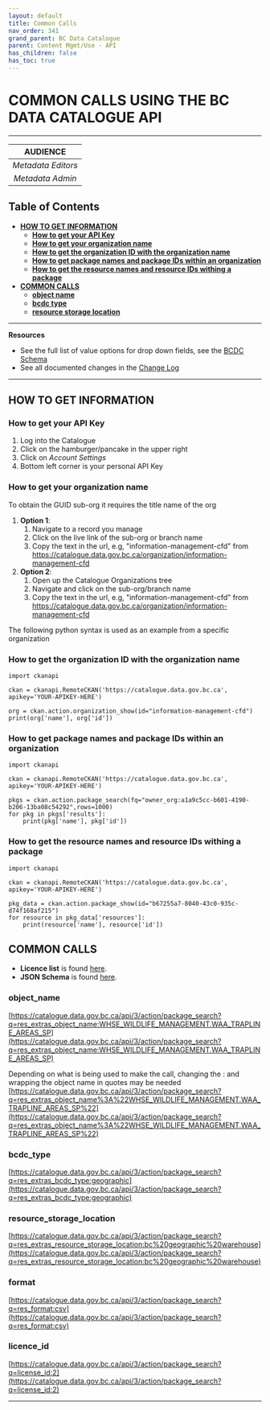 ```yaml
---
layout: default
title: Common Calls
nav_order: 341
grand_parent: BC Data Catalogue
parent: Content Mgmt/Use - API
has_children: false
has_toc: true
---
```


# COMMON CALLS USING THE BC DATA CATALOGUE API

-------------

|**AUDIENCE**|
|:---:|
| *Metadata Editors* |
| *Metadata Admin* |

## Table of Contents
+ [**HOW TO GET INFORMATION**](#how-to-get-information)
    + [**How to get your API Key**](#how-to-get-your-api-key)
    + [**How to get your organization name**](#how-to-get-you-organiation-guid)
    + [**How to get the organization ID with the organization name**](#how-to-get-the-organization-id-with-the-organization-name)
    + [**How to get package names and package IDs within an organization**](#how-to-get-package-names-and-package-ids-within-an-organization)
    + [**How to get the resource names and resource IDs withing a package**](#how-to-get-the-resource-names-and-resource-ids-withing-a-package)
+ [**COMMON CALLS**](#common-calls)
    + [**object name**](#object_name)
    + [**bcdc type**](#bcdc_type)
    + [**resource storage location**](#resource_storage_location)

-----------------------
**Resources**
+ See the full list of value options for drop down fields, see the [BCDC Schema](https://catalogue.data.gov.bc.ca/api/3/action/scheming_dataset_schema_show?type=bcdc_dataset)
+ See all documented changes in the [Change Log](https://github.com/bcgov/ckan-ui/blob/master/pages/beta_schema_changes.md#application-resource-level-changes)

-----------------------
## HOW TO GET INFORMATION

### How to get your API Key
1. Log into the Catalogue
1. Click on the hamburger/pancake in the upper right
2. Click on *Account Settings*
3. Bottom left corner is your personal API Key

### How to get your organization name
To obtain the GUID sub-org it requires the title name of the org

1. **Option 1**:
	1. Navigate to a record you manage
	1. Click on the live link of the sub-org or branch name
	1. Copy the text in the url, e.g, "information-management-cfd" from https://catalogue.data.gov.bc.ca/organization/information-management-cfd
1. **Option 2**:
	1. Open up the Catalogue Organizations tree
	1. Navigate and click on the sub-org/branch name
	1. Copy the text in the url, e.g, "information-management-cfd" from https://catalogue.data.gov.bc.ca/organization/information-management-cfd

The following python syntax is used as an example from a specific organization

### How to get the organization ID with the organization name
```
import ckanapi

ckan = ckanapi.RemoteCKAN('https://catalogue.data.gov.bc.ca', apikey='YOUR-APIKEY-HERE')

org = ckan.action.organization_show(id="information-management-cfd")
print(org['name'], org['id'])
```

### How to get package names and package IDs within an organization
```
import ckanapi

ckan = ckanapi.RemoteCKAN('https://catalogue.data.gov.bc.ca', apikey='YOUR-APIKEY-HERE')

pkgs = ckan.action.package_search(fq="owner_org:a1a9c5cc-b601-4190-b206-13ba08c54292",rows=1000)
for pkg in pkgs['results']:
    print(pkg['name'], pkg['id'])

```

### How to get the resource names and resource IDs withing a package
```
import ckanapi

ckan = ckanapi.RemoteCKAN('https://catalogue.data.gov.bc.ca', apikey='YOUR-APIKEY-HERE')

pkg_data = ckan.action.package_show(id="b67255a7-8040-43c0-935c-d74f168af215")
for resource in pkg_data['resources']:
    print(resource['name'], resource['id'])
```

## COMMON CALLS

+ **Licence list** is found [here](https://licenses-bcdc.data.gov.bc.ca/bcdc_licenses.json).
+ **JSON Schema** is found [here](https://catalogue.data.gov.bc.ca/api/3/action/scheming_dataset_schema_show?type=bcdc_dataset).

### object_name
[https://catalogue.data.gov.bc.ca/api/3/action/package_search?q=res_extras_object_name:WHSE_WILDLIFE_MANAGEMENT.WAA_TRAPLINE_AREAS_SP](https://catalogue.data.gov.bc.ca/api/3/action/package_search?q=res_extras_object_name:WHSE_WILDLIFE_MANAGEMENT.WAA_TRAPLINE_AREAS_SP)

Depending on what is being used to make the call, changing the : and wrapping the object name in quotes may be needed
[https://catalogue.data.gov.bc.ca/api/3/action/package_search?q=res_extras_object_name%3A%22WHSE_WILDLIFE_MANAGEMENT.WAA_TRAPLINE_AREAS_SP%22](https://catalogue.data.gov.bc.ca/api/3/action/package_search?q=res_extras_object_name%3A%22WHSE_WILDLIFE_MANAGEMENT.WAA_TRAPLINE_AREAS_SP%22)


### bcdc_type
[https://catalogue.data.gov.bc.ca/api/3/action/package_search?q=res_extras_bcdc_type:geographic](https://catalogue.data.gov.bc.ca/api/3/action/package_search?q=res_extras_bcdc_type:geographic)

### resource_storage_location
[https://catalogue.data.gov.bc.ca/api/3/action/package_search?q=res_extras_resource_storage_location:bc%20geographic%20warehouse](https://catalogue.data.gov.bc.ca/api/3/action/package_search?q=res_extras_resource_storage_location:bc%20geographic%20warehouse)

### format
[https://catalogue.data.gov.bc.ca/api/3/action/package_search?q=res_format:csv](https://catalogue.data.gov.bc.ca/api/3/action/package_search?q=res_format:csv)

### licence_id
[https://catalogue.data.gov.bc.ca/api/3/action/package_search?q=license_id:2](https://catalogue.data.gov.bc.ca/api/3/action/package_search?q=license_id:2)


-------------------------------------------------------
